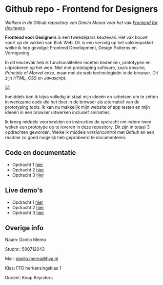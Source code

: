 # Github repo - Frontend for Designers
*Welkom in de Github repository van Danilo Merea voor het vak [Frontend for designers](https://studiegids.hva.nl/studiegids?edu=cmd-vt&acy=2017-2018&phase=Leerjaar%202&path=https%3A%2F%2Fstudiedelen.mijnhva.nl%2Fmetadata%2Fdmci%2FLists%2FDraftMetadata%2FDispForm.aspx%3FID%3D4019)*

**Frontend voor Designers** is een tweedejaars keuzevak. Het vak bouwt voort op de vakken van Blok Web. Dit is een vervolg op het vakkenpakket welke ik heb gevolgd; Frontend Development, Design Patterns en Vormgeving.

In dit keuzevak heb ik functionaliteiten moeten bedenken, prototypen en uitproberen op het web. Niet met prototyping software, zoals *Invision, Principle* of *Marvel* enzo, maar met de web technologieën in de browser. Dit zijn *HTML, CSS* en *Javascript*. 

![](https://webexpresions.co.za/wp-content/uploads/2017/06/html-css-javascript.png)

Inmiddels ben ik bijna volledig in staat mijn ideeën en schetsen om te zetten in werkzame code die het doet in de browser als alternatief van de prototyping tools. Ik kan nu makkelijk mijn website of app testen en mijn ideeën in een browser uitwerken inclusief animaties.

Ik kreeg middels voorbeelden en instructies de opdracht om iedere twee weken een prototype op te leveren in deze repository. Dit zijn in totaal 3 opdrachten geworden. Welke ik middels *versioncontrol* met *Github* en een readme zo goed mogelijk heb geprobeerd te documenteren. 

## Code en documentatie
+ Opdracht 1 [hier](https://github.com/danilomerea/frondesign/tree/master/opdracht1)
+ Opdracht 2 [hier](https://github.com/danilomerea/frondesign/tree/master/opdracht2)
+ Opdracht 3 [hier](https://github.com/danilomerea/frondesign/tree/master/opdracht3)

## Live demo's
+ Opdracht 1 [hier](https://danilomerea.github.io/frondesign/opdracht1/v1.1/)
+ Opdracht 2 [hier](https://danilomerea.github.io/frondesign/opdracht2/v7/)
+ Opdracht 3 [hier](https://danilomerea.github.io/frondesign/opdracht3/v9/)

## Overige info
Naam: Danilo Merea

Studnr.: 500712043

Mail: [danilo.merea@hva.nl](mailto:danilo.merea@hva.nl)

Klas: FFD herkansingsklas 1

Docent: Koop Reynders




